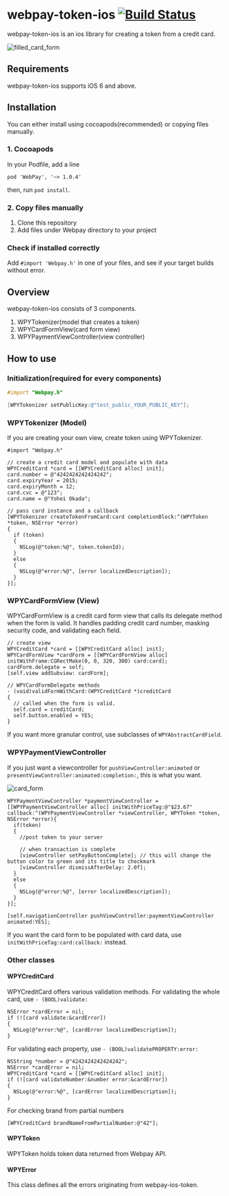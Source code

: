 # webpay-token-ios [![Build Status](https://travis-ci.org/webpay/webpay-token-ios.svg?branch=master)](https://travis-ci.org/webpay/webpay-token-ios)

webpay-token-ios is an ios library for creating a token from a credit card.

![filled_card_form](https://raw.github.com/webpay/webpay-token-ios/screenshot/screenshots/filled_card_form.png)

## Requirements
webpay-token-ios supports iOS 6 and above.


## Installation

You can either install using cocoapods(recommended) or copying files manually.

### 1. Cocoapods
In your Podfile, add a line
```
pod 'WebPay', '~> 1.0.4'
```
then, run `pod install`.


### 2. Copy files manually

1. Clone this repository
2. Add files under Webpay directory to your project


### Check if installed correctly
Add `#import 'Webpay.h'` in one of your files, and see if your target builds without error.


## Overview

webpay-token-ios consists of 3 components.

1. WPYTokenizer(model that creates a token)
2. WPYCardFormView(card form view)
3. WPYPaymentViewController(view controller)

## How to use

### Initialization(required for every components)
``` objective-c
#import "Webpay.h"

[WPYTokenizer setPublicKey:@"test_public_YOUR_PUBLIC_KEY"];
```

### WPYTokenizer (Model)
If you are creating your own view, create token using WPYTokenizer.

```
#import "Webpay.h"

// create a credit card model and populate with data
WPYCreditCard *card = [[WPYCreditCard alloc] init];
card.number = @"4242424242424242";
card.expiryYear = 2015;
card.expiryMonth = 12;
card.cvc = @"123";
card.name = @"Yohei Okada";
    
// pass card instance and a callback
[WPYTokenizer createTokenFromCard:card completionBlock:^(WPYToken *token, NSError *error)
{
  if (token)
  {
    NSLog(@"token:%@", token.tokenId);
  }
  else
  {
    NSLog(@"error:%@", [error localizedDescription]);
  }
}];
```

### WPYCardFormView (View)
WPYCardFormView is a credit card form view that calls its delegate method when the form is valid. It handles padding credit card number, masking security code, and validating each field.

```
// create view
WPYCreditCard *card = [[WPYCreditCard alloc] init];
WPYCardFormView *cardForm = [[WPYCardFormView alloc] initWithFrame:CGRectMake(0, 0, 320, 300) card:card];
cardForm.delegate = self;
[self.view addSubview: cardForm];

// WPYCardFormDelegate methods
- (void)validFormWithCard:(WPYCreditCard *)creditCard
{
  // called when the form is valid.  
  self.card = creditCard;
  self.button.enabled = YES;
}
```

If you want more granular control, use subclasses of `WPYAbstractCardField`.


### WPYPaymentViewController
If you just want a viewcontroller for `pushViewController:animated` or `presentViewController:animated:completion:`, this is what you want.

![card_form](https://raw.github.com/webpay/webpay-token-ios/screenshot/screenshots/card_form.png)

```
WPYPaymentViewController *paymentViewController = [[WPYPaymentViewController alloc] initWithPriceTag:@"$23.67" callback:^(WPYPaymentViewController *viewController, WPYToken *token, NSError *error){
  if(token)
  {
    //post token to your server
    
    // when transaction is complete
    [viewController setPayButtonComplete]; // this will change the button color to green and its title to checkmark
    [viewController dismissAfterDelay: 2.0f];
  }
  else
  { 
    NSLog(@"error:%@", [error localizedDescription]);
  }
}];
    
[self.navigationController pushViewController:paymentViewController animated:YES];
```

If you want the card form to be populated with card data, use `initWithPriceTag:card:callback:` instead.


### Other classes
#### WPYCreditCard
WPYCreditCard offers various validation methods.
For validating the whole card, use `- (BOOL)validate:`
```
NSError *cardError = nil;
if (![card validate:&cardError])
{
  NSLog(@"error:%@", [cardError localizedDescription]);
}
```

For validating each property, use `- (BOOL)validatePROPERTY:error:`
```
NSString *number = @"4242424242424242";
NSError *cardError = nil;
WPYCreditCard *card = [[WPYCreditCard alloc] init];
if (![card validateNumber:&number error:&cardError])
{
  NSLog(@"error:%@", [cardError localizedDescription]);
}
```

For checking brand from partial numbers
```
[WPYCreditCard brandNameFromPartialNumber:@"42"];
```

#### WPYToken
WPYToken holds token data returned from Webpay API.

#### WPYError
This class defines all the errors originating from webpay-ios-token.

